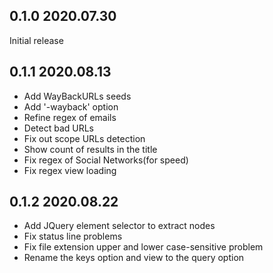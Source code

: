 ## 0.1.0 2020.07.30
Initial release
## 0.1.1 2020.08.13
* Add WayBackURLs seeds
* Add '-wayback' option
* Refine regex of emails
* Detect bad URLs
* Fix out scope URLs detection
* Show count of results in the title
* Fix regex of Social Networks(for speed)
* Fix regex view loading
## 0.1.2 2020.08.22
* Add JQuery element selector to extract nodes
* Fix status line problems
* Fix file extension upper and lower case-sensitive problem
* Rename the keys option and view to the query option
